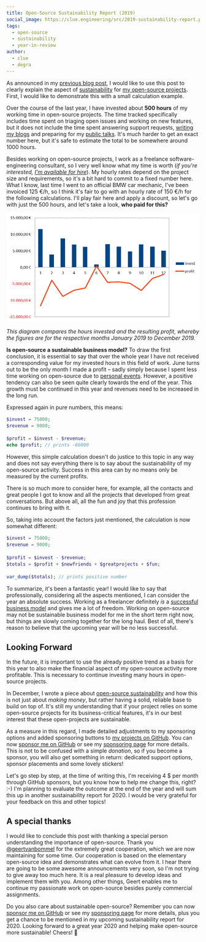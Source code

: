 ```yaml
---
title: Open-Source Sustainability Report (2019)
social_image: https://clue.engineering/src/2019-sustainability-report.png
tags:
  - open-source
  - sustainability
  - year-in-review
author:
  - clue
  - degra
---
```


As announced in my [previous blog post](2019-in-review), I would like to use this post to clearly explain the aspect of [sustainability](https://24daysindecember.net/2019/12/15/open-source-sustainability/) for [my open-source projects](../#projects).
First, I would like to demonstrate this with a small calculation example.

Over the course of the last year, I have invested about **500 hours** of my working time in open-source projects.
The time tracked specifically includes time spent on triaging open issues and working on new features, but it does not include the time spent answering support requests, [writing my blogs](../blog) and preparing for my [public talks](../talks).
It's much harder to get an exact number here, but it's safe to estimate the total to be somewhere around 1000 hours.

Besides working on open-source projects, I work as a freelance software-engineering consultant, so I very well know what my time is worth (*if you're interested, [I'm available for hire](../support#consulting)*).
My hourly rates depend on the project size and requirements, so it's a bit hard to commit to a fixed number here.
What I know, last time I went to an official BMW car mechanic, I've been invoiced 125&nbsp;€/h, so I think it's fair to go with an hourly rate of 150 €/h for the following calculations.
I'll play fair here and apply a discount, so let's go with just the 500 hours, and let's take a look, **who paid for this?**

![2019 sustainability report chart](../src/2019-sustainability-report.png)

*This diagram compares the hours invested and the resulting profit, whereby the figures are for the respective months January 2019 to December 2019.* 

**Is open-source a sustainable business model?**
To draw the first conclusion, it is essential to say that over the whole year I have not received a corresponding value for my invested hours in this field of work.
June turns out to be the only month I made a profit – sadly simply because I spent less time working on open-source due to [personal events](2019-in-review).
However, a positive tendency can also be seen quite clearly towards the end of the year.
This growth must be continued in this year and revenues need to be increased in the long run.

Expressed again in pure numbers, this means:

```php
$invest = 75000;
$revenue = 9000;

$profit = $invest - $revenue;
echo $profit; // prints -66000
```

However, this simple calculation doesn't do justice to this topic in any way and does not say everything there is to say about the sustainability of my open-source activity.
Success in this area can by no means only be measured by the current profits.

There is so much more to consider here, for example, all the contacts and great people I got to know and all the projects that developed from great conversations.
But above all, all the fun and joy that this profession continues to bring with it.

So, taking into account the factors just mentioned, the calculation is now somewhat different:

```php
$invest = 75000;
$revenue = 9000;

$profit = $invest - $revenue;
$totals = $profit + $newfriends + $greatprojects + $fun;

var_dump($totals); // prints positive number
```

To summarize, it's been a fantastic year!
I would like to say that professionally, considering all the aspects mentioned, I can consider the year an absolute success.
Working as a freelancer definitely *is* a [successful business model](2019-in-review) and gives me a lot of freedom.
Working on open-source may not be sustainable business model for me in the short term right now, but things are slowly coming together for the long haul.
Best of all, there's reason to believe that the upcoming year will be no less successful.

## Looking Forward

In the future, it is important to use the already positive trend as a basis for this year to also make the financial aspect of my open-source activity more profitable.
This is necessary to continue investing many hours in open-source projects.

In December, I wrote a piece about [open-source sustainability](https://24daysindecember.net/2019/12/15/open-source-sustainability/) and how this is not just about *making money*, but rather having a solid, reliable base to build on top of.
It's still my understanding that if your project relies on some open-source projects for its business-critical features, it's in our best interest that these open-projects are sustainable.

As a measure in this regard, I made detailed adjustments to my sponsoring options and added sponsoring buttons to [my projects on GitHub](https://github.com/clue).
You can now [sponsor me on GitHub](https://github.com/sponsors/clue) or see my [sponsoring page](../support#sponsor) for more details.
This is not to be confused with a simple *donation*, so if you become a sponsor, you will also get something in return: dedicated support options, sponsor placements and some lovely stickers!

Let's go step by step, at the time of writing this, I'm receiving 4 $ per month through GitHub sponsors, but you know how to help me change this, right? :-)
I'm planning to evaluate the outcome at the end of the year and will sum this up in another sustainability report for 2020.
I would be very grateful for your feedback on this and other topics!

## A special thanks

I would like to conclude this post with thanking a special person understanding the importance of open-source.
Thank you [@geertvanbommel](https://github.com/geertvanbommel) for the extremely great cooperation, which we are now maintaining for some time.
Our cooperation is based on the elementary open-source idea and demonstrates what can evolve from it.
I hear there are going to be some awesome announcements very soon, so I'm not trying to give away too much here.
It is a real pleasure to develop ideas and implement them with you.
Among other things, Geert enables me to continue my passionate work on open-source besides purely commercial assignments.

Do you also care about sustainable open-source?
Remember you can now [sponsor me on GitHub](https://github.com/sponsors/clue) or see my [sponsoring page](../support#sponsor) for more details,
plus you get a chance to be mentioned in my upcoming sustainability report for 2020.
Looking forward to a great year 2020 and helping make open-source more sustainable! Cheers! 🎉
